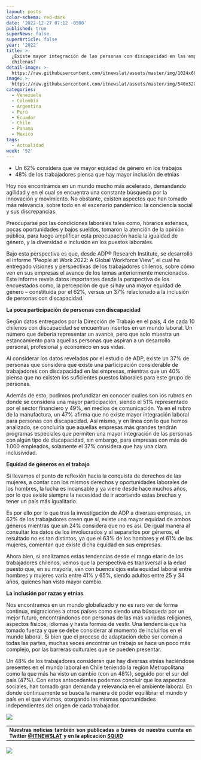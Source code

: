 ```yaml
---
layout: posts
color-schema: red-dark
date: '2022-12-27 07:12 -0500'
published: true
superNews: false
superArticle: false
year: '2022'
title: >-
  ¿Existe mayor integración de las personas con discapacidad en las empresas
  chilenas?
detail-image: >-
  https://raw.githubusercontent.com/itnewslat/assets/master/img/1024x680/discapacitada-da-clases-g.jpg
image: >-
  https://raw.githubusercontent.com/itnewslat/assets/master/img/540x320/discapacitada-da-clases-p.jpg
categories:
  - Venezuela
  - Colombia
  - Argentina
  - Perú
  - Ecuador
  - Chile
  - Panama
  - Mexico
tags:
  - Actualidad
week: '52'
---
```

- Un 62% considera que ve mayor equidad de género en los trabajos
- 48% de los trabajadores piensa que hay mayor inclusión de etnias

Hoy nos encontramos en un mundo mucho más acelerado, demandando agilidad y en el cual se encuentra una constante búsqueda por la innovación y movimiento. No obstante, existen aspectos que han tomado más relevancia, sobre todo en el escenario pandémico: la conciencia social y sus discrepancias.

Preocuparse por las condiciones laborales tales como, horarios extensos, pocas oportunidades y bajos sueldos, tomaron la atención de la opinión pública, para luego amplificar esta preocupación hacia la igualdad de género, y la diversidad e inclusión en los puestos laborales.

Bajo esta perspectiva es que, desde ADP® Research Institute, se desarrolló el informe “People at Work 2022: A Global Workforce View”, el cual ha entregado visiones y perspectivas de los trabajadores chilenos, sobre cómo ven en sus empresas el avance de los temas anteriormente mencionados. Este informe revela datos importantes desde la perspectiva de los encuestados como, la percepción de que sí hay una mayor equidad de género – constituida por el 62%, versus un 37% relacionado a la inclusión de personas con discapacidad.

**La poca participación de personas con discapacidad**

Según datos entregados por la Dirección de Trabajo en el país, 4 de cada 10 chilenos con discapacidad se encuentran insertos en un mundo laboral. Un número que debería representar un avance, pero que solo muestra un estancamiento para aquellas personas que aspiran a un desarrollo personal, profesional y económico en sus vidas. 

Al considerar los datos revelados por el estudio de ADP, existe un 37% de personas que considera que existe una participación considerable de trabajadores con discapacidad en las empresas, mientras que un 40% piensa que no existen los suficientes puestos laborales para este grupo de personas.

Además de esto, pudimos profundizar en conocer cuáles son los rubros en donde se considera una mayor participación, siendo el 51% representado por el sector financiero y 49%, en medios de comunicación. Ya en el rubro de la manufactura, un 47% afirma que no existe mayor integración laboral para personas con discapacidad. Así mismo, y en línea con lo que hemos analizado, se concluiría que aquellas empresas más grandes tendrán programas especiales que permiten una mayor integración de las personas con algún tipo de discapacidad, sin embargo, para empresas con más de 1.000 empleados, solamente el 37% considera que hay una clara inclusividad.

**Equidad de géneros en el trabajo**

Si llevamos el punto de reflexión hacia la conquista de derechos de las mujeres, a contar con los mismos derechos y oportunidades laborales de los hombres, la lucha es incansable y ya viene desde hace muchos años, por lo que existe siempre la necesidad de ir acortando estas brechas y tener un país más igualitario.

Es por ello por lo que tras la investigación de ADP a diversas empresas, un 62% de los trabajadores creen que sí, existe una mayor equidad de ambos géneros mientras que un 24% considera que no es así. De igual manera al consultar los datos de los involucrados y al separarlos por géneros, el resultado no es tan distintos, ya que el 63% de los hombres y el 61% de las mujeres, comentan que existe dicha equidad en sus empresas.

Ahora bien, si analizamos estas tendencias desde el rango etario de los trabajadores chilenos, vemos que la perspectiva es transversal a la edad puesto que, en su mayoría, ven con buenos ojos esta equidad laboral entre hombres y mujeres varía entre 41% y 65%, siendo adultos entre 25 y 34 años, quienes han visto mayor cambio.

**La inclusión por razas y etnias**

Nos encontramos en un mundo globalizado y no es raro ver de forma continua, migraciones a otros países como siendo una búsqueda por un mejor futuro, encontrándonos con personas de las más variadas religiones, aspectos físicos, idiomas y hasta formas de vestir. Una tendencia que ha tomado fuerza y que se debe considerar al momento de incluirlos en el mundo laboral.
Si bien que el proceso de adaptación debe ser común a todas las partes, muchas veces encontrar un trabajo se hace un poco más complejo, por las barreras culturales que se pueden presentar.
 
Un 48% de los trabajadores consideran que hay diversas etnias haciéndose presentes en el mundo laboral en Chile teniendo la región Metropolitana como la que más ha visto un cambio (con un 48%), seguido por el sur del país (47%).
Con estos antecedentes podemos concluir que los aspectos sociales, han tomado gran demanda y relevancia en el ambiente laboral. En donde continuamente se busca la manera de poder equilibrar el mundo y país en el que vivimos, otorgando las mismas oportunidades independientes del origen de cada trabajador.


![]({{site.baseurl}}/https://raw.githubusercontent.com/itnewslat/assets/master/img/540x320/discapacitada-da-clases-p.jpg)

<table style="height: 42px;" width="569">
<tbody>
<tr>
<td style="text-align: justify;"><sub><strong>Nuestras noticias también son publicadas a través de nuestra cuenta en Twitter <a href="https://twitter.com/itnewslat?lang=es">@ITNEWSLAT</a> y en la aplicación <a href="https://squidapp.co/en/">SQUID</a></strong></sub></td>
</tr>
</tbody>
</table>

<img src="https://tracker.metricool.com/c3po.jpg?hash=56f88a41e39ab42c063cc51676587a04"/>